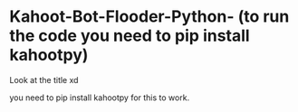 # Kahoot-Bot-Flooder-Python- (to run the code you need to pip install kahootpy)
Look at the title xd

you need to pip install kahootpy for this to work.
